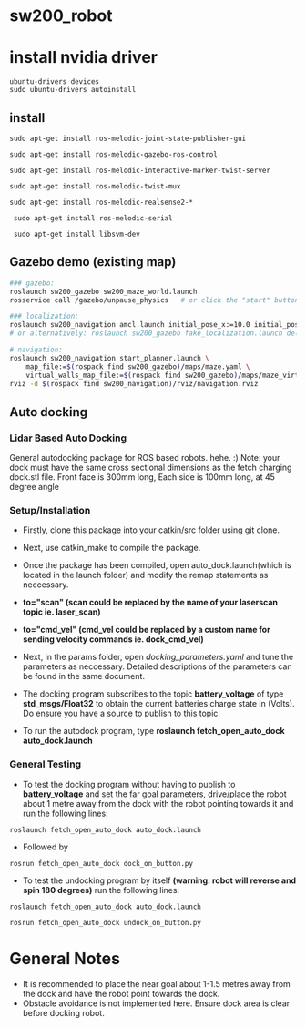 # sw200_robot
# install nvidia driver
```
ubuntu-drivers devices
sudo ubuntu-drivers autoinstall
```
## install
```
sudo apt-get install ros-melodic-joint-state-publisher-gui

sudo apt-get install ros-melodic-gazebo-ros-control

sudo apt-get install ros-melodic-interactive-marker-twist-server

sudo apt-get install ros-melodic-twist-mux

sudo apt-get install ros-melodic-realsense2-*

 sudo apt-get install ros-melodic-serial
 
 sudo apt-get install libsvm-dev
 ```


Gazebo demo (existing map)
--------------------------

```bash
### gazebo:
roslaunch sw200_gazebo sw200_maze_world.launch
rosservice call /gazebo/unpause_physics   # or click the "start" button in the Gazebo GUI

### localization:
roslaunch sw200_navigation amcl.launch initial_pose_x:=10.0 initial_pose_y:=10.0
# or alternatively: roslaunch sw200_gazebo fake_localization.launch delta_x:=-10.0 delta_y:=-10.0

# navigation:
roslaunch sw200_navigation start_planner.launch \
    map_file:=$(rospack find sw200_gazebo)/maps/maze.yaml \
    virtual_walls_map_file:=$(rospack find sw200_gazebo)/maps/maze_virtual_walls.yaml
rviz -d $(rospack find sw200_navigation)/rviz/navigation.rviz
```
Auto docking
--------------------------
### Lidar Based Auto Docking

General autodocking package for ROS based robots. hehe. :)
Note: your dock must have the same cross sectional dimensions as the fetch charging dock.stl file.  Front face is 300mm long, Each side is 100mm long, at 45 degree angle

### Setup/Installation
 * Firstly, clone this package into your catkin/src folder using git clone. 
 * Next, use catkin_make to compile the package.
 * Once the package has been compiled, open auto_dock.launch(which is located in the launch folder) and modify the remap statements as neccessary. 
 * **to="scan" (scan could be replaced by the name of your laserscan topic ie. laser_scan)**
 * **to="cmd_vel" (cmd_vel could be replaced by a custom name for sending velocity commands ie. dock_cmd_vel)**
 * Next, in the params folder, open *docking_parameters.yaml* and tune the parameters as neccessary. Detailed descriptions of the    parameters can be found in the same document.
 * The docking program subscribes to the topic **battery_voltage** of type **std_msgs/Float32** to obtain the current batteries    charge state in (Volts). Do ensure you have a source to publish to this topic.
 
 * To run the autodock program, type **roslaunch fetch_open_auto_dock auto_dock.launch**
 
### General Testing
* To test the docking program without having to publish to **battery_voltage** and set the far goal parameters, drive/place the robot about 1 metre away from the dock with the robot pointing towards it and run the following lines:

```
roslaunch fetch_open_auto_dock auto_dock.launch
```

 * Followed by 
```
rosrun fetch_open_auto_dock dock_on_button.py
```
 
* To test the undocking program by itself **(warning: robot will reverse and spin 180 degrees)** run the following lines:

```
roslaunch fetch_open_auto_dock auto_dock.launch
 
rosrun fetch_open_auto_dock undock_on_button.py
```

# General Notes
* It is recommended to place the near goal about 1-1.5 metres away from the dock and have the robot point towards the dock. 
* Obstacle avoidance is not implemented here. Ensure dock area is clear before docking robot. 


